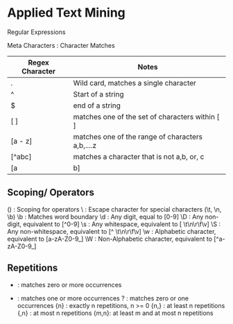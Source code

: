 # Applied Text Mining

Regular Expressions

Meta Characters :  Character Matches

Regex Character | Notes
--- | --- 
.  | Wild card, matches a single character
^  | Start of a string
$  | end of a string
[ ] | matches one of the set of characters within [ ]
[a - z] | matches one of the range of characters a,b,....z
[^abc] | matches a character that is not a,b, or, c
[a|b] | matches either a or b, where a and b are strings

## Scoping/ Operators

() : Scoping for operators
\ : Escape character for special characters (\t, \n, \b)
\b : Matches word boundary
\d : Any digit, equal to [0-9]
\D : Any non-digit, equivalent to [^0-9]
\s : Any whitespace, equivalent to [ \t\n\r\f\v]
\S : Any non-whitespace, equivalent to [^ \t\n\r\f\v]
\w : Alphabetic character, equivalent to [a-zA-Z0-9_]
\W : Non-Alphabetic character, equivalent to [^a-zA-Z0-9_]

## Repetitions
* : matches zero or more occurrences
+ : matches one or more occurrences
? : matches zero or one occurrences
{n} : exactly n repetitions, n >= 0
{n,} : at least n repetitions
{,n} : at most n repetitions
{m,n}: at least m and at most n repetitions



